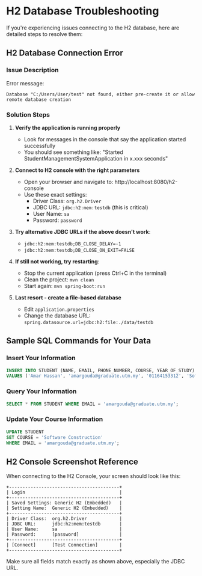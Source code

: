 # H2 Database Troubleshooting

If you're experiencing issues connecting to the H2 database, here are detailed steps to resolve them:

## H2 Database Connection Error

### Issue Description
Error message: 
```
Database "C:/Users/User/test" not found, either pre-create it or allow remote database creation
```

### Solution Steps

1. **Verify the application is running properly**
   - Look for messages in the console that say the application started successfully
   - You should see something like: "Started StudentManagementSystemApplication in x.xxx seconds"

2. **Connect to H2 console with the right parameters**
   - Open your browser and navigate to: http://localhost:8080/h2-console
   - Use these exact settings:
     - Driver Class: `org.h2.Driver`
     - JDBC URL: `jdbc:h2:mem:testdb` (this is critical)
     - User Name: `sa`
     - Password: `password`

3. **Try alternative JDBC URLs if the above doesn't work**:
   - `jdbc:h2:mem:testdb;DB_CLOSE_DELAY=-1`
   - `jdbc:h2:mem:testdb;DB_CLOSE_ON_EXIT=FALSE`

4. **If still not working, try restarting**:
   - Stop the current application (press Ctrl+C in the terminal)
   - Clean the project: `mvn clean`
   - Start again: `mvn spring-boot:run`

5. **Last resort - create a file-based database**
   - Edit `application.properties`
   - Change the database URL: `spring.datasource.url=jdbc:h2:file:./data/testdb`

## Sample SQL Commands for Your Data

### Insert Your Information
```sql
INSERT INTO STUDENT (NAME, EMAIL, PHONE_NUMBER, COURSE, YEAR_OF_STUDY) 
VALUES ('Amar Hassan', 'amargouda@graduate.utm.my', '01164153312', 'Software Engineering', 4);
```

### Query Your Information
```sql
SELECT * FROM STUDENT WHERE EMAIL = 'amargouda@graduate.utm.my';
```

### Update Your Course Information
```sql
UPDATE STUDENT 
SET COURSE = 'Software Construction' 
WHERE EMAIL = 'amargouda@graduate.utm.my';
```

## H2 Console Screenshot Reference

When connecting to the H2 Console, your screen should look like this:

```
+-----------------------------------------+
| Login                                   |
+-----------------------------------------+
| Saved Settings: Generic H2 (Embedded)   |
| Setting Name:  Generic H2 (Embedded)    |
+-----------------------------------------+
| Driver Class:  org.h2.Driver            |
| JDBC URL:      jdbc:h2:mem:testdb       |
| User Name:     sa                       |
| Password:      [password]               |
+-----------------------------------------+
| [Connect]      [Test Connection]        |
+-----------------------------------------+
```

Make sure all fields match exactly as shown above, especially the JDBC URL.

